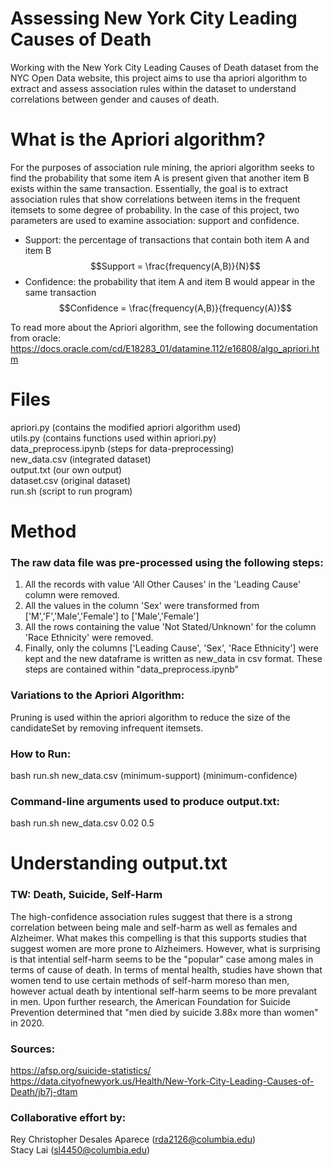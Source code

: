 # Assessing New York City Leading Causes of Death
Working with the New York City Leading Causes of Death dataset from the NYC Open Data website, this project aims to use tha apriori algorithm to extract and assess association rules within the dataset to understand correlations between gender and causes of death.

# What is the Apriori algorithm?
For the purposes of association rule mining, the apriori algorithm seeks to find the probability that some item A is present given that another item B exists within the same transaction. Essentially, the goal is to extract association rules that show correlations between items in the frequent itemsets to some degree of probability. In the case of this project, two parameters are used to examine association: support and confidence.
 - Support: the percentage of transactions that contain both item A and item B
 $$Support = \frac{frequency(A,B)}{N}$$
 - Confidence: the probability that item A and item B would appear in the same transaction
 $$Confidence = \frac{frequency(A,B)}{frequency(A)}$$
 
 To read more about the Apriori algorithm, see the following documentation from oracle:
 https://docs.oracle.com/cd/E18283_01/datamine.112/e16808/algo_apriori.htm

# Files
apriori.py (contains the modified apriori algorithm used)  
utils.py (contains functions used within apriori.py)  
data_preprocess.ipynb (steps for data-preprocessing)  
new_data.csv (integrated dataset)  
output.txt  (our own output)  
dataset.csv (original dataset)  
run.sh (script to run program)  

# Method
### The raw data file was pre-processed using the following steps:
 1. All the records with value 'All Other Causes' in the 'Leading Cause' column were removed.
 2. All the values in the column 'Sex' were transformed from ['M','F','Male','Female'] to ['Male','Female']
 3. All the rows containing the value 'Not Stated/Unknown' for the column 'Race Ethnicity' were removed.
 4. Finally, only the columns ['Leading Cause', 'Sex', 'Race Ethnicity'] were kept and the new dataframe is written as new_data in csv format.
 These steps are contained within "data_preprocess.ipynb"

### Variations to the Apriori Algorithm:
Pruning is used within the apriori algorithm to reduce the size of the candidateSet by removing infrequent itemsets.

### How to Run:
  bash run.sh new_data.csv (minimum-support) (minimum-confidence)

### Command-line arguments used to produce output.txt:
  bash run.sh new_data.csv 0.02 0.5


# Understanding output.txt
### TW: Death, Suicide, Self-Harm
The high-confidence association rules suggest that there is
        a strong correlation between being male and self-harm as well as
        females and Alzheimer. What makes this compelling is that this
        supports studies that suggest women are more prone to Alzheimers.
        However, what is surprising is that intential self-harm seems to be
        the "popular" case among males in terms of cause of death. In terms
        of mental health, studies have shown that women tend to use certain
        methods of self-harm moreso than men, however actual death by 
        intentional self-harm seems to be more prevalant in men. Upon further 
        research, the American Foundation for Suicide Prevention determined 
        that "men died by suicide 3.88x more than women" in 2020.
 
### Sources:
https://afsp.org/suicide-statistics/  
https://data.cityofnewyork.us/Health/New-York-City-Leading-Causes-of-Death/jb7j-dtam

### Collaborative effort by:
Rey Christopher Desales Aparece (rda2126@columbia.edu)  
Stacy Lai (sl4450@columbia.edu)
